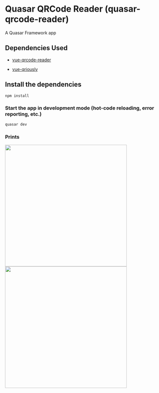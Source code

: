 # Quasar QRCode Reader (quasar-qrcode-reader)

A Quasar Framework app

## Dependencies Used
- [vue-qrcode-reader](https://www.npmjs.com/package/vue-qrcode-reader)

- [vue-qriously](https://www.npmjs.com/package/vue-qriously)

## Install the dependencies
```bash
npm install
```

### Start the app in development mode (hot-code reloading, error reporting, etc.)
```bash
quasar dev
```

### Prints

<img src="https://github.com/patrickmonteiro/quasar-qrcode-reader/blob/master/docs/logo1.PNG?raw=true&"  height="400">

<img src="https://github.com/patrickmonteiro/quasar-qrcode-reader/blob/master/docs/logo2.PNG?raw=true&"  height="400">
